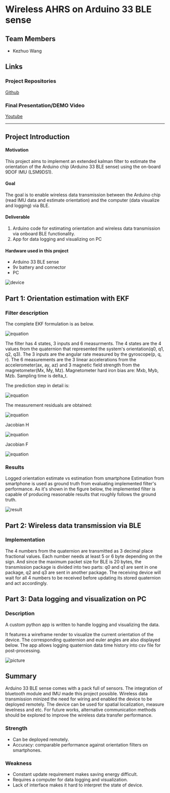 # Wireless AHRS on Arduino 33 BLE sense

## Team Members
* Kezhuo Wang

## Links
### Project Repositories
[Github](https://github.com/kwang-12/AHRS-on-Arduino-33-BLE-sense)
### Final Presentation/DEMO Video
[Youtube](https://youtu.be/5BwvYRFV4Gc)

------------
## Project Introduction
#### Motivation
This project aims to implement an extended kalman filter to estimate the orientation of the Arduino chip (Arduino 33 BLE sense) using the on-board 9DOF IMU (LSM9DS1).

#### Goal
The goal is to enable wireless data transmission between the Arduino chip (read IMU data and estimate orientation) and the computer (data visualize and logging) via BLE.

#### Deliverable
1. Arduino code for estimating orientation and wireless data transmission via onboard BLE functionality.
2. App for data logging and visualizing on PC

#### Hardware used in this project
* Arduino 33 BLE sense
* 9v battery and connector
* PC

![device](/pics/device.png)

## Part 1: Orientation estimation with EKF
### Filter description
The complete EKF formulation is as below. 

![equation](/pics/1.png)

The filter has 4 states, 3 inputs and 6 measurments.
The 4 states are the 4 values from the quaternion that represented the system's orientation(q0, q1, q2, q3).
The 3 inputs are the angular rate measured by the gyroscope(p, q, r).
The 6 measurements are the 3 linear accelerations from the accelerometer(ax, ay, az) and 3 magnetic field strength from the magnetometer(Mx, My, Mz).
Magnetometer hard iron bias are: Mxb, Myb, Mzb. Sampling time is delta_t.

The prediction step in detail is:

![equation](/pics/2.png)

The measurement residuals are obtained:

![equation](/pics/3.png)

Jacobian H

![equation](/pics/4.png)

Jacobian F

![equation](/pics/5.png)

### Results
Logged orientation estimate vs estimation from smartphone
Estimation from smartphone is used as ground truth from evaluating implemented filter's performance. 
As it's shown in the figure below, the implemented filter is capable of producing reasonable results that roughly follows the ground truth.

![result](/pics/result.png)

## Part 2: Wireless data transmission via BLE
### Implementation
The 4 numbers from the quaternion are transmitted as 3 decimal place fractional values. Each number needs at least 5 or 6 byte depending on the sign. 
And since the maximum packet size for BLE is 20 bytes, the transmission package is divided into two parts: q0 and q1 are sent in one package, q2 and q3 are sent in another package. The receiving device will wait for all 4 numbers to be received before updating its stored quaternion and act accordingly.


## Part 3: Data logging and visualization on PC
### Description
A custom python app is written to handle logging and visualizing the data.

It features a wireframe render to visualize the current orientation of the device. The corresponding quaternion and euler angles are also displayed below.
The app allows logging quaternion data time history into csv file for post-processing.

![picture](/pics/python_app.png)


## Summary
Arduino 33 BLE sense comes with a pack full of sensors. The integration of bluetooth module and IMU made this project possible. Wireless data transmission minized the need for wiring and enabled the device to be deployed remotely. The device can be used for spatial localization, measure levelness and etc.
For future works, alternative communication methods should be explored to improve the wireless data transfer performance.

### Strength
* Can be deployed remotely.
* Accuracy: comparable performance against orientation filters on smartphones.
### Weakness
* Constant update requirement makes saving energy difficult.
* Requires a computer for data logging and visualization.
* Lack of interface makes it hard to interpret the state of device.
